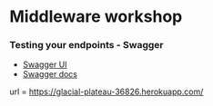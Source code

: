 # Middleware workshop

### Testing your endpoints - Swagger
* [Swagger UI](https://glacial-plateau-36826.herokuapp.com/workshop/api/swagger-ui.html)
*  [Swagger docs](https://glacial-plateau-36826.herokuapp.com/workshop/v2/api-docs)


url = https://glacial-plateau-36826.herokuapp.com/
